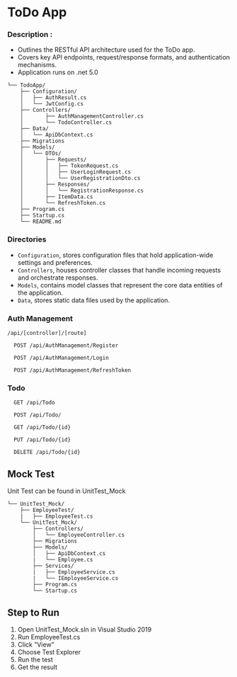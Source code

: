 # ToDo App

### Description :

- Outlines the RESTful API architecture used for the ToDo app.
- Covers key API endpoints, request/response formats, and authentication mechanisms.
- Application runs on .net 5.0

```
└── TodoApp/
    ├── Configuration/
    │   ├── AuthResult.cs
    │   └── JwtConfig.cs
    ├── Controllers/
    │       ├── AuthManagementController.cs
    │       └── TodoController.cs
    ├── Data/
    │   └── ApiDbContext.cs
    ├── Migrations
    ├── Models/
    │   └── DTOs/
    │       ├── Requests/
    │       │   ├── TokenRequest.cs
    │       │   ├── UserLoginRequest.cs
    │       │   └── UserRegistrationDto.cs
    │       ├── Responses/
    │       │   └── RegistrationResponse.cs
    │       ├── ItemData.cs
    │       └── RefreshToken.cs
    ├── Program.cs
    ├── Startup.cs
    └── README.md
```

### Directories

- `Configuration`, stores configuration files that hold application-wide settings and preferences.
- `Controllers`, houses controller classes that handle incoming requests and orchestrate responses.
- `Models`, contains model classes that represent the core data entities of the application.
- `Data`, stores static data files used by the application.

### Auth Management

`/api/[controller]/[route]`

```http
  POST /api/AuthManagement/Register
```

```http
  POST /api/AuthManagement/Login
```

```http
  POST /api/AuthManagement/RefreshToken
```

### Todo

```http
  GET /api/Todo
```

```http
  POST /api/Todo/
```

```http
  GET /api/Todo/{id}
```

```http
  PUT /api/Todo/{id}
```

```http
  DELETE /api/Todo/{id}
```

## Mock Test

Unit Test can be found in UnitTest_Mock

```
└── UnitTest_Mock/
    ├── EmployeeTest/
    |   ├── EmployeeTest.cs
    └── UnitTest_Mock/
        ├── Controllers/
        │   └── EmployeeController.cs
        ├── Migrations
        ├── Models/
        │   ├── ApiDbContext.cs
        |   └── Employee.cs
        ├── Services/
        |   ├── EmployeeService.cs
        |   └── IEmployeeService.cs
        ├── Program.cs
        └── Startup.cs
```

## Step to Run

1. Open UnitTest_Mock.sln in Visual Studio 2019
2. Run EmployeeTest.cs
3. Click "View"
4. Choose Test Explorer
5. Run the test
6. Get the result
